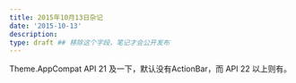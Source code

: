```yaml
---
title: 2015年10月13日杂记
date: '2015-10-13'
description:
type: draft ## 移除这个字段，笔记才会公开发布
---
```



Theme.AppCompat API 21 及一下，默认没有ActionBar，而 API 22 以上则有。

